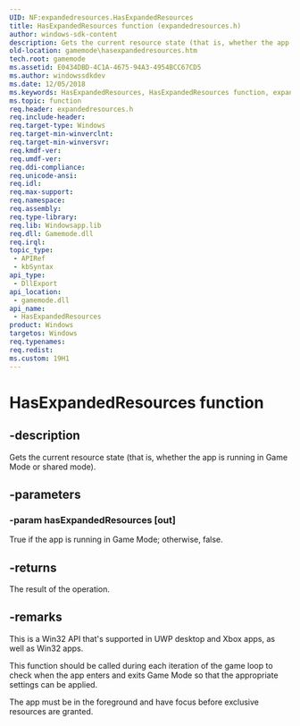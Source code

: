 ```yaml
---
UID: NF:expandedresources.HasExpandedResources
title: HasExpandedResources function (expandedresources.h)
author: windows-sdk-content
description: Gets the current resource state (that is, whether the app is running in Game Mode or shared mode).
old-location: gamemode\hasexpandedresources.htm
tech.root: gamemode
ms.assetid: E0434DBD-4C1A-4675-94A3-4954BCC67CD5
ms.author: windowssdkdev
ms.date: 12/05/2018
ms.keywords: HasExpandedResources, HasExpandedResources function, expandedresources/HasExpandedResources, gamemode.hasexpandedresources
ms.topic: function
req.header: expandedresources.h
req.include-header: 
req.target-type: Windows
req.target-min-winverclnt: 
req.target-min-winversvr: 
req.kmdf-ver: 
req.umdf-ver: 
req.ddi-compliance: 
req.unicode-ansi: 
req.idl: 
req.max-support: 
req.namespace: 
req.assembly: 
req.type-library: 
req.lib: Windowsapp.lib
req.dll: Gamemode.dll
req.irql: 
topic_type:
 - APIRef
 - kbSyntax
api_type:
 - DllExport
api_location:
 - gamemode.dll
api_name:
 - HasExpandedResources
product: Windows
targetos: Windows
req.typenames: 
req.redist: 
ms.custom: 19H1
---
```


# HasExpandedResources function


## -description


Gets the current resource state (that is, whether the app is running in Game Mode or shared mode).


## -parameters




### -param hasExpandedResources [out]

True if  the app is running in Game Mode; otherwise, false.


## -returns



The result of the operation.




## -remarks



This is a Win32 API that's supported in UWP desktop and Xbox apps, as well as Win32 apps.

This function should be called during each iteration of the game loop to check when the app enters and exits Game Mode so that the appropriate settings can be applied.

The app must be in the foreground and have focus before exclusive resources are granted.



